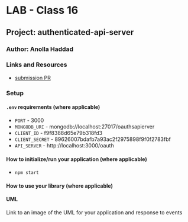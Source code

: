 # LAB - Class 16

## Project: authenticated-api-server

### Author: Anolla Haddad

### Links and Resources

- [submission PR](https://github.com/401-advanced-javascript-Anolla/authenticated-api-server/pull/1)
<!-- - [ci/cd](http://xyz.com) (GitHub Actions) -->
<!-- - [back-end server url](http://xyz.com) (when applicable)
- [front-end application](http://xyz.com) (when applicable) -->

### Setup

#### `.env` requirements (where applicable)

- `PORT` - 3000
- `MONGODB_URI` - mongodb://localhost:27017/oauthsapierver
- `CLIENT_ID` - f9f8388d65e79b318fd3
- `CLIENT_SECRET` - 89626007bdafb7a93ac2f2975898f9f0f2783fbf
- `API_SERVER` - http://localhost:3000/oauth

#### How to initialize/run your application (where applicable)

- `npm start`

#### How to use your library (where applicable)

<!-- #### Tests -->

#### UML

Link to an image of the UML for your application and response to events
